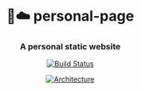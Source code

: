 <h1 align="center" style="border-bottom: none;">📃☁️ personal-page</h1>
<h3 align="center">A personal static website</h3>
<p align="center">
  <a href="https://github.com/semantic-release/semantic-release/actions?query=workflow%3ATest+branch%3Amaster">
    <img alt="Build Status" src="https://github.com/prestonvtonder/personal-page/actions/workflows/main.yml/badge.svg">
  </a>
</p>
<p align="center">
  <a href="https://www.pulumi.com/templates/static-website/aws/architecture.png">
    <img alt="Architecture" src="https://www.pulumi.com/templates/static-website/aws/architecture.png">
  </a>
</p>

